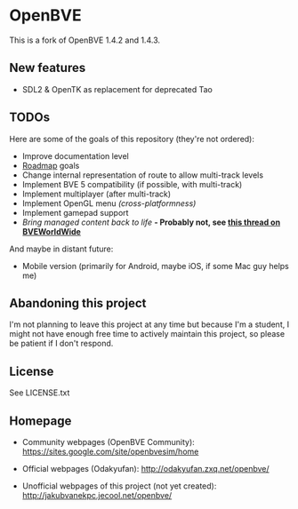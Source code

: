 OpenBVE
=======
This is a fork of OpenBVE 1.4.2 and 1.4.3.

New features
------------
* SDL2 & OpenTK as replacement for deprecated Tao

TODOs
-----
Here are some of the goals of this repository (they're not ordered):

* Improve documentation level 
* [Roadmap](https://sites.google.com/site/openbvesim/Roadmap) goals
* Change internal representation of route to allow multi-track levels
* Implement BVE 5 compatibility (if possible, with multi-track)
* Implement multiplayer (after multi-track)
* Implement OpenGL menu *(cross-platformness)*
* Implement gamepad support
* *Bring managed content back to life* **- Probably not, see [this thread on BVEWorldWide](http://bveworldwide.unlimitedboard.com/t439p120-development-discontinued-discussing-the-direction-to-go)**

And maybe in distant future:

* Mobile version (primarily for Android, maybe iOS, if some Mac guy helps me)

Abandoning this project
-----------------------
I'm not planning to leave this project at any time but because I'm a student, I might not have enough free time to actively maintain this project, so please be patient if I don't respond.

License
-------
See LICENSE.txt

Homepage
--------

* Community webpages (OpenBVE Community): <https://sites.google.com/site/openbvesim/home>

* Official webpages (Odakyufan): <http://odakyufan.zxq.net/openbve/>

* Unofficial webpages of this project (not yet created): <http://jakubvanekpc.jecool.net/openbve/>
